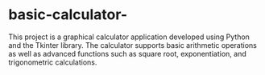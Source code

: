 # basic-calculator-
This project is a graphical calculator application developed using Python and the Tkinter library. The calculator supports basic arithmetic operations as well as advanced functions such as square root, exponentiation, and trigonometric calculations.
